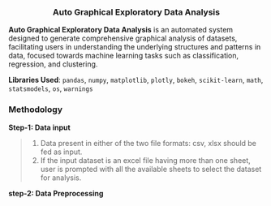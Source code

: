 <h3 align='center'>Auto Graphical Exploratory Data Analysis</h3>

**Auto Graphical Exploratory Data Analysis** is an automated system designed to generate comprehensive graphical analysis of datasets, facilitating users in understanding the underlying structures and patterns in data, focused towards machine learning tasks such as classification, regression, and clustering.

**Libraries Used**: `pandas`, `numpy`, `matplotlib`, `plotly`, `bokeh`, `scikit-learn`, `math`, `statsmodels`, `os`, `warnings`

<h3> Methodology </h3>

**Step-1: Data input**
> 1. Data present in either of the two file formats: csv, xlsx should be fed as input. <br>
> 2. If the input dataset is an excel file having more than one sheet, user is prompted with all the available sheets to select the dataset for analysis.

**step-2: Data Preprocessing**
